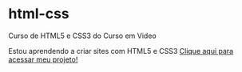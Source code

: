 # html-css
 Curso de HTML5 e CSS3 do Curso em Video

 Estou aprendendo a criar sites com HTML5 e CSS3
 <a href="https://vismartins.github.io/projeto-android/" target="_blank">Clique aqui para acessar meu projeto!</a>
